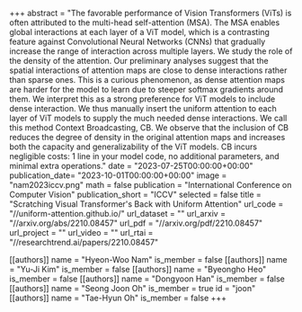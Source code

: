 +++
abstract = "The favorable performance of Vision Transformers (ViTs) is often attributed to the multi-head self-attention (MSA). The MSA enables global interactions at each layer of a ViT model, which is a contrasting feature against Convolutional Neural Networks (CNNs) that gradually increase the range of interaction across multiple layers. We study the role of the density of the attention. Our preliminary analyses suggest that the spatial interactions of attention maps are close to dense interactions rather than sparse ones. This is a curious phenomenon, as dense attention maps are harder for the model to learn due to steeper softmax gradients around them. We interpret this as a strong preference for ViT models to include dense interaction. We thus manually insert the uniform attention to each layer of ViT models to supply the much needed dense interactions. We call this method Context Broadcasting, CB. We observe that the inclusion of CB reduces the degree of density in the original attention maps and increases both the capacity and generalizability of the ViT models. CB incurs negligible costs: 1 line in your model code, no additional parameters, and minimal extra operations."
date = "2023-07-25T00:00:00+00:00"
publication_date= "2023-10-01T00:00:00+00:00"
image = "nam2023iccv.png"
math = false
publication = "International Conference on Computer Vision"
publication_short = "ICCV"
selected = false
title = "Scratching Visual Transformer's Back with Uniform Attention"
url_code = "//uniform-attention.github.io/"
url_dataset = ""
url_arxiv = "//arxiv.org/abs/2210.08457"
url_pdf = "//arxiv.org/pdf/2210.08457"
url_project = ""
url_video = ""
url_rtai = "//researchtrend.ai/papers/2210.08457"

[[authors]]
    name = "Hyeon-Woo Nam"
    is_member = false
[[authors]]
    name = "Yu-Ji Kim"
    is_member = false
[[authors]]
    name = "Byeongho Heo"
    is_member = false
[[authors]]
    name = "Dongyoon Han"
    is_member = false
[[authors]]
    name = "Seong Joon Oh"
    is_member = true
    id = "joon"
[[authors]]
    name = "Tae-Hyun Oh"
    is_member = false
+++

